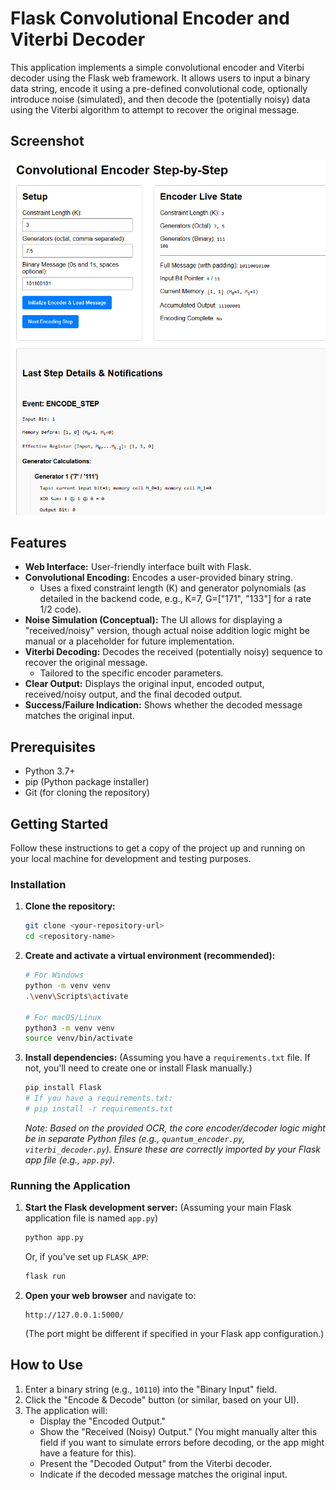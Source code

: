 # Flask Convolutional Encoder and Viterbi Decoder

This application implements a simple convolutional encoder and Viterbi decoder using the Flask web framework. It allows users to input a binary data string, encode it using a pre-defined convolutional code, optionally introduce noise (simulated), and then decode the (potentially noisy) data using the Viterbi algorithm to attempt to recover the original message.

## Screenshot

![App Screenshot](ScreenShotApp.png)

## Features

*   **Web Interface:** User-friendly interface built with Flask.
*   **Convolutional Encoding:** Encodes a user-provided binary string.
    *   Uses a fixed constraint length (K) and generator polynomials (as detailed in the backend code, e.g., K=7, G=["171", "133"] for a rate 1/2 code).
*   **Noise Simulation (Conceptual):** The UI allows for displaying a "received/noisy" version, though actual noise addition logic might be manual or a placeholder for future implementation.
*   **Viterbi Decoding:** Decodes the received (potentially noisy) sequence to recover the original message.
    *   Tailored to the specific encoder parameters.
*   **Clear Output:** Displays the original input, encoded output, received/noisy output, and the final decoded output.
*   **Success/Failure Indication:** Shows whether the decoded message matches the original input.

## Prerequisites

*   Python 3.7+
*   pip (Python package installer)
*   Git (for cloning the repository)

## Getting Started

Follow these instructions to get a copy of the project up and running on your local machine for development and testing purposes.

### Installation

1.  **Clone the repository:**
    ```bash
    git clone <your-repository-url>
    cd <repository-name>
    ```

2.  **Create and activate a virtual environment (recommended):**
    ```bash
    # For Windows
    python -m venv venv
    .\venv\Scripts\activate

    # For macOS/Linux
    python3 -m venv venv
    source venv/bin/activate
    ```

3.  **Install dependencies:**
    (Assuming you have a `requirements.txt` file. If not, you'll need to create one or install Flask manually.)
    ```bash
    pip install Flask
    # If you have a requirements.txt:
    # pip install -r requirements.txt
    ```
    *Note: Based on the provided OCR, the core encoder/decoder logic might be in separate Python files (e.g., `quantum_encoder.py`, `viterbi_decoder.py`). Ensure these are correctly imported by your Flask app file (e.g., `app.py`).*

### Running the Application

1.  **Start the Flask development server:**
    (Assuming your main Flask application file is named `app.py`)
    ```bash
    python app.py
    ```
    Or, if you've set up `FLASK_APP`:
    ```bash
    flask run
    ```

2.  **Open your web browser** and navigate to:
    ```
    http://127.0.0.1:5000/
    ```
    (The port might be different if specified in your Flask app configuration.)

## How to Use

1.  Enter a binary string (e.g., `10110`) into the "Binary Input" field.
2.  Click the "Encode & Decode" button (or similar, based on your UI).
3.  The application will:
    *   Display the "Encoded Output."
    *   Show the "Received (Noisy) Output." (You might manually alter this field if you want to simulate errors before decoding, or the app might have a feature for this).
    *   Present the "Decoded Output" from the Viterbi decoder.
    *   Indicate if the decoded message matches the original input.